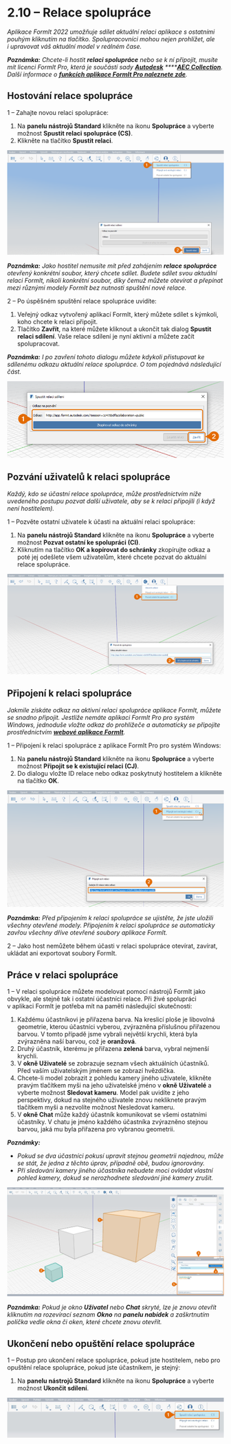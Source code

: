 # 2.10 – Relace spolupráce

_Aplikace FormIt 2022 umožňuje sdílet aktuální relaci aplikace s ostatními pouhým kliknutím na tlačítko. Spolupracovníci mohou nejen prohlížet, ale i upravovat váš aktuální model v reálném čase._

_**Poznámka:**_ _Chcete-li hostit_ _**relaci spolupráce** nebo se k ní připojit, musíte mít licenci FormIt Pro, která je součástí sady_ [_**Autodesk**_](https://www.autodesk.cz/collections/architecture-engineering-construction/overview) _****_[_**AEC Collection**_](https://www.autodesk.cz/collections/architecture-engineering-construction/overview)_. Další informace o_ [_**funkcích aplikace FormIt Pro naleznete zde**_](https://formit.autodesk.com/#pro-callout)_._

## Hostování relace spolupráce

1 – Zahajte novou relaci spolupráce:

1. Na **panelu nástrojů Standard** klikněte na ikonu **Spolupráce** a vyberte možnost **Spustit relaci spolupráce \(CS\)**.
2. Klikněte na tlačítko **Spustit relaci**.

![](../../.gitbook/assets/0%20%2812%29.png)

_**Poznámka:**_ _Jako hostitel nemusíte mít před zahájením_ _**relace spolupráce** otevřený konkrétní soubor, který chcete sdílet. Budete sdílet svou aktuální relaci FormIt, nikoli konkrétní soubor, díky čemuž můžete otevírat a přepínat mezi různými modely FormIt bez nutnosti spuštění nové relace._

2 – Po úspěšném spuštění relace spolupráce uvidíte:

1. Veřejný odkaz vytvořený aplikací FormIt, který můžete sdílet s kýmkoli, koho chcete k relaci připojit.
2. Tlačítko **Zavřít**, na které můžete kliknout a ukončit tak dialog **Spustit relaci sdílení**. Vaše relace sdílení je nyní aktivní a můžete začít spolupracovat.

_**Poznámka:**_ _I po zavření tohoto dialogu můžete kdykoli přistupovat ke sdílenému odkazu aktuální relace spolupráce. O tom pojednává následující část._

![](../../.gitbook/assets/1%20%286%29.png)

## Pozvání uživatelů k relaci spolupráce

_Každý, kdo se účastní relace spolupráce, může prostřednictvím níže uvedeného postupu pozvat další uživatele, aby se k relaci připojili (i když není hostitelem)._

1 – Pozvěte ostatní uživatele k účasti na aktuální relaci spolupráce:

1. Na **panelu nástrojů Standard** klikněte na ikonu **Spolupráce** a vyberte možnost **Pozvat ostatní ke spolupráci \(CI\)**.
2. Kliknutím na tlačítko **OK a kopírovat do schránky** zkopírujte odkaz a poté jej odešlete všem uživatelům, které chcete pozvat do aktuální relace spolupráce.

![](../../.gitbook/assets/2%20%286%29.png)

## Připojení k relaci spolupráce

_Jakmile získáte odkaz na aktivní relaci spolupráce aplikace FormIt, můžete se snadno připojit. Jestliže nemáte aplikaci FormIt Pro pro systém Windows, jednoduše vložte odkaz do prohlížeče a automaticky se připojíte prostřednictvím_ [_**webové aplikace FormIt**_](https://formit.autodesk.com/app)_._

1 – Připojení k relaci spolupráce z aplikace FormIt Pro pro systém Windows:

1. Na **panelu nástrojů Standard** klikněte na ikonu **Spolupráce** a vyberte možnost **Připojit se k existující relaci \(CJ\)**.
2. Do dialogu vložte ID relace nebo odkaz poskytnutý hostitelem a klikněte na tlačítko **OK**.

![](../../.gitbook/assets/3%20%2815%29.png)

_**Poznámka:**_ _Před připojením k relaci spolupráce se ujistěte, že jste uložili všechny otevřené modely. Připojením k relaci spolupráce se automaticky zavřou všechny dříve otevřené soubory aplikace FormIt._

2 – Jako host nemůžete během účasti v relaci spolupráce otevírat, zavírat, ukládat ani exportovat soubory FormIt.

## Práce v relaci spolupráce

1 – V relaci spolupráce můžete modelovat pomocí nástrojů FormIt jako obvykle, ale stejně tak i ostatní účastníci relace. Při živé spolupráci v aplikaci FormIt je potřeba mít na paměti následující skutečnosti:

1. Každému účastníkovi je přiřazena barva. Na kreslicí ploše je libovolná geometrie, kterou účastníci vyberou, zvýrazněna příslušnou přiřazenou barvou. V tomto případě jsme vybrali největší krychli, která byla zvýrazněna naší barvou, což je **oranžová**.
2. Druhý účastník, kterému je přiřazena **zelená** barva, vybral nejmenší krychli.
3. V **okně Uživatelé** se zobrazuje seznam všech aktuálních účastníků. Před vaším uživatelským jménem se zobrazí hvězdička.
4. Chcete-li model zobrazit z pohledu kamery jiného uživatele, klikněte pravým tlačítkem myši na jeho uživatelské jméno v **okně** **Uživatelé** a vyberte možnost **Sledovat kameru**. Model pak uvidíte z jeho perspektivy, dokud na stejného uživatele znovu nekliknete pravým tlačítkem myši a nezvolíte možnost Nesledovat kameru.
5. V **okně Chat** může každý účastník komunikovat se všemi ostatními účastníky. V chatu je jméno každého účastníka zvýrazněno stejnou barvou, jaká mu byla přiřazena pro vybranou geometrii.

_**Poznámky:**_

* _Pokud se dva účastníci pokusí upravit stejnou geometrii najednou, může se stát, že jedna z těchto úprav, případně obě, budou ignorovány._
* _Při sledování kamery jiného účastníka nebudete moci ovládat vlastní pohled kamery, dokud se nerozhodnete sledování jiné kamery zrušit._

![](../../.gitbook/assets/4%20%284%29.png)

_**Poznámka:**_ _Pokud je okno_ _**Uživatel**_ _nebo_ _**Chat**_ _skryté, lze je znovu otevřít kliknutím na rozevírací seznam_ _**Okno**_ _na_ _**panelu nabídek** a zaškrtnutím políčka vedle okna či oken, které chcete znovu otevřít._

## Ukončení nebo opuštění relace spolupráce

1 – Postup pro ukončení relace spolupráce, pokud jste hostitelem, nebo pro opuštění relace spolupráce, pokud jste účastníkem, je stejný:

1. Na **panelu nástrojů Standard** klikněte na ikonu **Spolupráce** a vyberte možnost **Ukončit sdílení**.

![](../../.gitbook/assets/5%20%2814%29.png)

